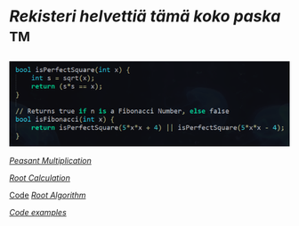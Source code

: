 # _Rekisteri helvettiä tämä koko paska_ <sup>TM<sup>

_![alt_text](https://raw.githubusercontent.com/Jan-Aarela/Fibonacci-y86/refs/heads/main/pics/Fibonacci%20code%20in%20C.png)_


_[Peasant Multiplication](https://raw.githubusercontent.com/Jan-Aarela/Fibonacci-y86/refs/heads/main/pics/multiplication.jpg)_

_[Root Calculation](https://raw.githubusercontent.com/Jan-Aarela/Fibonacci-y86/refs/heads/main/pics/squarred.jpg)_

[Code](https://raw.githubusercontent.com/Jan-Aarela/Fibonacci-y86/refs/heads/main/Extras/Root) _[Root Algorithm](https://raw.githubusercontent.com/Jan-Aarela/Fibonacci-y86/refs/heads/main/pics/Root%20algorithm.jpg)_

_[Code examples](https://github.com/Jan-Aarela/Fibonacci-y86/tree/main/Extras)_
